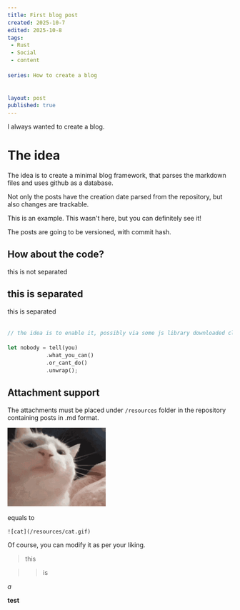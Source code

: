 ```yaml
---
title: First blog post
created: 2025-10-7
edited: 2025-10-8
tags:
 - Rust
 - Social
 - content

series: How to create a blog
  

layout: post
published: true
---
```


I always wanted to create a blog.


# The idea

The idea is to create a minimal blog framework, that parses the markdown files and uses github as a database.

Not only the posts have the creation date parsed from the repository, but also changes are trackable.

This is an example. This wasn't here, but you can definitely see it!

The posts are going to be versioned, with commit hash.

## How about the code?
this is not separated


this is separated
---
this is separated



```rust

// the idea is to enable it, possibly via some js library downloaded client side.

let nobody = tell(you)
            .what_you_can()
            .or_cant_do()
            .unwrap();

```


## Attachment support

The attachments must be placed under ```/resources``` folder in the repository containing posts in .md format.



![cat](/resources/cat.gif)

equals to 
```
![cat](/resources/cat.gif)
```

Of course, you can modify it as per your liking.


> this

>> is

*a*

**test**
